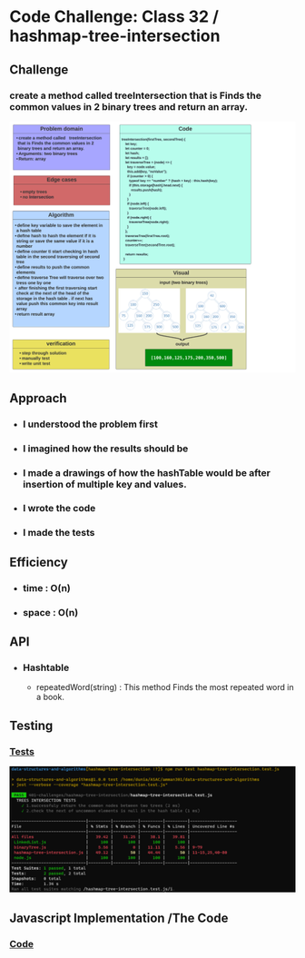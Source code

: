 # Code Challenge: Class 32 / hashmap-tree-intersection



## Challenge

### create a method called treeIntersection that is Finds the common values in 2 binary trees and return an array.




![img](/401-challenges/hashmap-tree-intersection/challenge32-whiteboard.png)



## Approach

* ### I understood the problem first
* ### I imagined how the results should be
* ### I made a drawings of how the hashTable would be after insertion of multiple key and values.
* ### I wrote the code
* ### I made the tests

## Efficiency

* ### time : O(n) 
* ### space : O(n) 


## API

* ### Hashtable

  - repeatedWord(string) : This method Finds the most repeated word in a book.


## Testing

### [Tests](https://github.com/Duniaalkilany/data-structures-and-algorithms/tree/main/401-challenges/hashmap-tree-intersection/hashmap-tree-intersection.test.js)

![img](/401-challenges/hashmap-tree-intersection/challenge32-test.png)




## Javascript Implementation /The Code 

### [Code](https://github.com/Duniaalkilany/data-structures-and-algorithms/tree/main/401-challenges/hashmap-tree-intersection/hashmap-tree-intersection.js)
